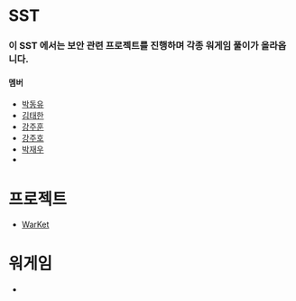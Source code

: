 # SST

### 이 SST 에서는 보안 관련 프로젝트를 진행하며 각종 워게임 풀이가 올라옵니다.

#### 멤버
- [박동유](https://github.com/dypar33)
- [김태한](https://github.com/gaeduck-0908)
- [강주훈](https://github.com/rkdwngns)
- [강주호](https://github.com/wngh1212)
- [박재우](https://github.com/2005Payne)
- 

# 프로젝트
- [WarKet](https://github.com/SST-Sungil-Security-Team/WarKet)

# 워게임
-

